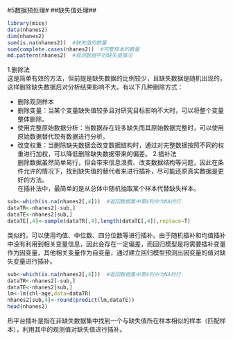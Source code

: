 #5数据预处理#
##缺失值处理##
```r
library(mice)
data(nhanes2)
dim(nhanes2)
sum(is.na(nhanes2))  #缺失值的数量
sum(complete.cases(nhanes2))  #完整样本的数量
md.pattern(nhanes2)  #观测数据中的缺失值情况
```
1.删除法   
这是简单有效的方法，但前提是缺失数据的比例较少，且缺失数据是随机出现的，这样删除缺失数据后对分析结果影响不大。有以下几种删除方式：    
- 删除观测样本
- 删除变量：当某个变量缺失值较多且对研究目标影响不大时，可以将整个变量整体删除。
- 使用完整原始数据分析：当数据存在较多缺失而其原始数据完整时，可以使用原始数据替代现有数据进行分析。
- 改变权重：当删除缺失数据会改变数据结构时，通过对完整数据按照不同的权重进行加权，可以降低删除缺失数据带来的偏差。
2.插补法   
删除数据虽然简单易行，但会带来信息浪费、改变数据结构等问题，因此在条件允许的情况下，找到缺失值的替代者来进行插补，尽可能还原真实数据是更好的方法。   
在插补法中，最简单的是从总体中随机抽取某个样本代替缺失样本。 
```r
sub<-which(is.na(nhanes2[,4]))  #返回数据集中第4列中为NA的行
dataTR<-nhanes2[-sub,]
dataTE<-nhanes2[sub,]
dataTE[,4]<-sample(dataTR[,4],length(dataTE[,4]),replace=T)
```
类似的，可以使用均值、中位数、四分位数等进行插补。由于随机插补和均值插补中没有利用到相关变量信息，因此会存在一定偏差，而回归模型是将需要插补变量作为因变量，其他相关变量作为自变量，通过建立回归模型预测出因变量的值对缺失变量进行插补。

```r
sub<-which(is.na(nhanes2[,4]))  #返回数据集中第4列中为NA的行
dataTR<-nhanes2[-sub,]
dataTE<-nhanes2[sub,]
lm<-lm(chl~age,data=dataTR)
nhanes2[sub,4]<-round(predict(lm,dataTE))
head(nhanes2)
```

热平台插补是指在非缺失数据集中找到一个与缺失值所在样本相似的样本（匹配样本），利用其中的观测值对缺失值进行插补。